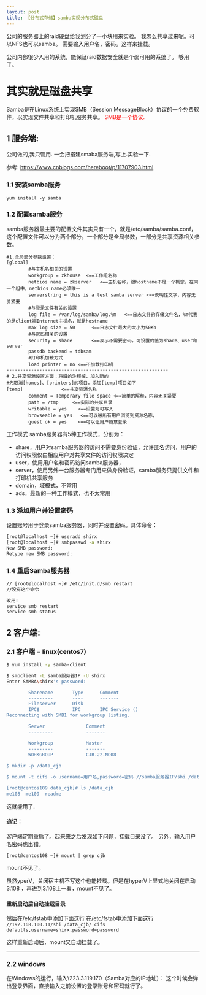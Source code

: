 ```yaml
---
layout: post
title: 【分布式存储】samba实现分布式磁盘
---
```


公司的服务器上的raid硬盘给我划分了一小块用来实验。
我怎么共享过来呢。可以NFS也可以samba。
需要输入用户名，密码。这样来挂载。

公司内部很少人用的系统，能保证raid数据安全就是个弱可用的系统了。
够用了。

# 其实就是磁盘共享
Samba是在Linux系统上实现SMB（Session MessageBlock）协议的一个免费软件，以实现文件共享和打印机服务共享。 
<font color=red>SMB是一个协议.</font>

## 1 服务端:
公司做的,我只管用.
一会把搭建smaba服务端,写上.实验一下.

参考: https://www.cnblogs.com/hereboot/p/11707903.html


### 1.1 安装samba服务
`yum install -y samba`

### 1.2 配置samba服务
samba服务器最主要的配置文件其实只有一个，就是/etc/samba/samba.conf，这个配置文件可以分为两个部分，一个部分是全局参数，一部分是共享资源相关参数。
```
#1.全局部分参数设置：
[global]
        #与主机名相关的设置
        workgroup = zkhouse  <==工作组名称
        netbios name = zkserver   <==主机名称，跟hostname不是一个概念，在同一个组中，netbios name必须唯一
        serverstring = this is a test samba server <==说明性文字，内容无关紧要
        #与登录文件有关的设置
        log file = /var/log/samba/log.%m   <==日志文件的存储文件名，%m代表的是client端Internet主机名，就是hostname
        max log size = 50      <==日志文件最大的大小为50Kb
        #与密码相关的设置
        security = share       <==表示不需要密码，可设置的值为share、user和server
        passdb backend = tdbsam
        #打印机加载方式
        load printer = no <==不加载打印机
-----------------------------------------------------------
# 2.共享资源设置方面：将旧的注释掉，加入新的
#先取消[homes]、[printers]的项目，添加[temp]项目如下
[temp]              <==共享资源名称
        comment = Temporary file space <==简单的解释，内容无关紧要
        path = /tmp     <==实际的共享目录
        writable = yes    <==设置为可写入
        browseable = yes   <==可以被所有用户浏览到资源名称，
        guest ok = yes    <==可以让用户随意登录
```

工作模式
samba服务器有5种工作模式，分别为：

* share，用户对samba服务器的访问不需要身份验证，允许匿名访问，用户的访问权限仅由相应用户对共享文件的访问权限决定
* user，使用用户名和密码访问samba服务器，
* server，使用另外一台服务器专门用来做身份验证，samba服务只提供文件和打印机共享服务
* domain，域模式，不常用
* ads，最新的一种工作模式，也不太常用


### 1.3 添加用户并设置密码
设置账号用于登录samba服务器，同时并设置密码。具体命令：
```bash
[root@localhost ~]# useradd shirx
[root@localhost ~]# smbpasswd -a shirx
New SMB password:
Retype new SMB password:
```

### 1.4 重启Samba服务器

```bash
// [root@localhost ~]# /etc/init.d/smb restart
//没有这个命令

改用:
service smb restart
service smb status
```

## 2 客户端:
### 2.1 客户端 = linux(centos7)

```bash
$ yum install -y samba-client

$ smbclient -L samba服务器IP -U shirx
Enter SAMBA\shirx's password:

        Sharename       Type      Comment
        ---------       ----      -------
        Fileserver      Disk
        IPC$            IPC       IPC Service ()
Reconnecting with SMB1 for workgroup listing.

        Server               Comment
        ---------            -------

        Workgroup            Master
        ---------            -------
        WORKGROUP            CJB-22-NO08
        
$ mkdir -p /data_cjb

$ mount -t cifs -o username=用户名,password=密码 //samba服务器IP/shi /data_cjb

[root@centos109 data_cjb]# ls /data_cjb
me108  me109  readme

```

这就能用了.


#### 追记：
客户端定期重启了。起来来之后发现如下问题，挂载目录没了。
另外，输入用户名密码也出错。
```
[root@centos108 ~]# mount | grep cjb
```
mount不见了。

虽然yperV，关闭宿主机不写这个也能挂载。但是在hyperV上显式地关闭在启动3.108
，再进到3.108上一看，mount不见了。

#### 重新启动后自动挂载目录
然后在/etc/fstab中添加下面这行
在/etc/fstab中添加下面这行
`//192.168.100.11/shi /data_cjb/ cifs defaults,username=shirx,password=password`

这样重新启动后，mount又自动挂载了。


---

### 2.2 windows
在Windows的运行，输入\\223.3.119.170（Samba对应的IP地址）：
这个时候会弹出登录界面，直接输入之前设置的登录账号和密码就行了。
